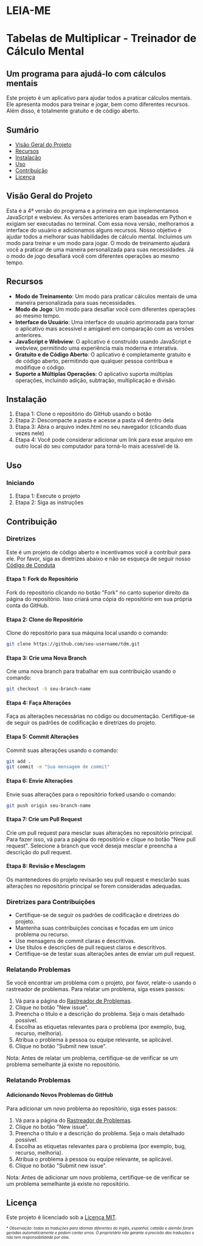 # LEIA-ME

Tabelas de Multiplicar - Treinador de Cálculo Mental
================

Um programa para ajudá-lo com cálculos mentais
-------------------

Este projeto é um aplicativo para ajudar todos a praticar cálculos mentais. Ele apresenta modos para treinar e jogar, bem como diferentes recursos. Além disso, é totalmente gratuito e de código aberto.

Sumário
-----------------

* [Visão Geral do Projeto](#visão-geral-do-projeto)
* [Recursos](#recursos)
* [Instalação](#instalação)
* [Uso](#uso)
* [Contribuição](#contribuição)
* [Licença](#licença)

Visão Geral do Projeto
----------------

Esta é a 4ª versão do programa e a primeira em que implementamos JavaScript e webview. As versões anteriores eram baseadas em Python e exigiam ser executadas no terminal. Com essa nova versão, melhoramos a interface do usuário e adicionamos alguns recursos. Nosso objetivo é ajudar todos a melhorar suas habilidades de cálculo mental. Incluímos um modo para treinar e um modo para jogar. O modo de treinamento ajudará você a praticar de uma maneira personalizada para suas necessidades. Já o modo de jogo desafiará você com diferentes operações ao mesmo tempo.

Recursos
--------
* **Modo de Treinamento**: Um modo para praticar cálculos mentais de uma maneira personalizada para suas necessidades.
* **Modo de Jogo**: Um modo para desafiar você com diferentes operações ao mesmo tempo.
* **Interface do Usuário**: Uma interface do usuário aprimorada para tornar o aplicativo mais acessível e amigável em comparação com as versões anteriores.
* **JavaScript e Webview**: O aplicativo é construído usando JavaScript e webview, permitindo uma experiência mais moderna e interativa.
* **Gratuito e de Código Aberto**: O aplicativo é completamente gratuito e de código aberto, permitindo que qualquer pessoa contribua e modifique o código.
* **Suporte a Múltiplas Operações**: O aplicativo suporta múltiplas operações, incluindo adição, subtração, multiplicação e divisão.
<!-- * **Dificuldade Personalizável**: O aplicativo permite que os usuários personalizem o nível de dificuldade dos cálculos, tornando-o adequado para usuários de todas as idades e níveis de habilidade. -->
<!-- * **Rastreamento de Pontuação**: O aplicativo rastreia a pontuação e o progresso do usuário, fornecendo um senso de realização e motivação para melhorar. -->

Instalação
------------

1. Etapa 1: Clone o repositório do GitHub usando o botão
2. Etapa 2: Descompacte a pasta e acesse a pasta v4 dentro dela
3. Etapa 3: Abra o arquivo index.html no seu navegador (clicando duas vezes nele)
4. Etapa 4: Você pode considerar adicionar um link para esse arquivo em outro local do seu computador para torná-lo mais acessível de lá.

Uso
-----

### Iniciando

1. Etapa 1: Execute o projeto
2. Etapa 2: Siga as instruções

Contribuição
------------

### Diretrizes

Este é um projeto de código aberto e incentivamos você a contribuir para ele. Por favor, siga as diretrizes abaixo e não se esqueça de seguir nosso [Código de Conduta](https://github.com/TdM/blob/main/CODE_OF_CONDUCT.md)

#### Etapa 1: Fork do Repositório

Fork do repositório clicando no botão "Fork" no canto superior direito da página do repositório. Isso criará uma cópia do repositório em sua própria conta do GitHub.

#### Etapa 2: Clone do Repositório

Clone do repositório para sua máquina local usando o comando:

```bash
git clone https://github.com/seu-username/tdm.git
```

#### Etapa 3: Crie uma Nova Branch

Crie uma nova branch para trabalhar em sua contribuição usando o comando:

```bash
git checkout -b seu-branch-name
```

#### Etapa 4: Faça Alterações

Faça as alterações necessárias no código ou documentação. Certifique-se de seguir os padrões de codificação e diretrizes do projeto.

#### Etapa 5: Commit Alterações

Commit suas alterações usando o comando:

```bash
git add .
git commit -m "Sua mensagem de commit"
```

#### Etapa 6: Envie Alterações

Envie suas alterações para o repositório forked usando o comando:

```bash
git push origin seu-branch-name
```

#### Etapa 7: Crie um Pull Request

Crie um pull request para mesclar suas alterações no repositório principal. Para fazer isso, vá para a página do repositório e clique no botão "New pull request". Selecione a branch que você deseja mesclar e preencha a descrição do pull request.

#### Etapa 8: Revisão e Mesclagem

Os mantenedores do projeto revisarão seu pull request e mesclarão suas alterações no repositório principal se forem consideradas adequadas.

### Diretrizes para Contribuições

* Certifique-se de seguir os padrões de codificação e diretrizes do projeto.
* Mantenha suas contribuições concisas e focadas em um único problema ou recurso.
* Use mensagens de commit claras e descritivas.
* Use títulos e descrições de pull request claros e descritivos.
* Certifique-se de testar suas alterações antes de enviar um pull request.

### Relatando Problemas

Se você encontrar um problema com o projeto, por favor, relate-o usando o rastreador de problemas. Para relatar um problema, siga esses passos:

1. Vá para a página do [Rastreador de Problemas](https://github.com/joanalnu/tdm/issues).
2. Clique no botão "New issue".
3. Preencha o título e a descrição do problema. Seja o mais detalhado possível.
4. Escolha as etiquetas relevantes para o problema (por exemplo, bug, recurso, melhoria).
5. Atribua o problema à pessoa ou equipe relevante, se aplicável.
6. Clique no botão "Submit new issue".

Nota: Antes de relatar um problema, certifique-se de verificar se um problema semelhante já existe no repositório.

### Relatando Problemas
#### Adicionando Novos Problemas do GitHub

Para adicionar um novo problema ao repositório, siga esses passos:

1. Vá para a página do [Rastreador de Problemas](https://github.com/joanalnu/tdm/issues).
2. Clique no botão "New issue".
3. Preencha o título e a descrição do problema. Seja o mais detalhado possível.
4. Escolha as etiquetas relevantes para o problema (por exemplo, bug, recurso, melhoria).
5. Atribua o problema à pessoa ou equipe relevante, se aplicável.
6. Clique no botão "Submit new issue".

Nota: Antes de adicionar um novo problema, certifique-se de verificar se um problema semelhante já existe no repositório.

Licença
-------

Este projeto é licenciado sob a [Licença MIT](https://github.com/joanalnu/tdm/blob/main/LICENSE.md).

<font size="1">* *Observação: todas as traduções para idiomas diferentes do inglês, espanhol, catalão e alemão foram geradas automaticamente e podem conter erros. O proprietário não garante a precisão das traduções e não tem responsabilidade por elas.* </font>
